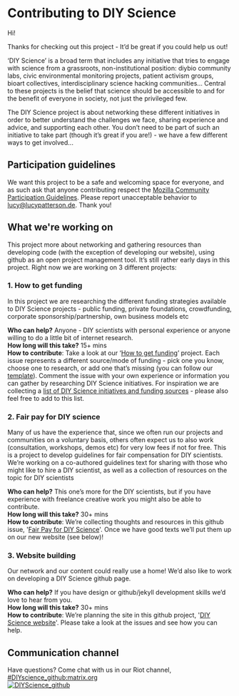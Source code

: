 Contributing to DIY Science
===========================

Hi! 

Thanks for checking out this project - It’d be great if you could help us out!

‘DIY Science’ is a broad term that includes any initiative that tries to engage with science from a grassroots, non-institutional position: diybio community labs, civic environmental monitoring projects, patient activism groups, bioart collectives, interdisciplinary science hacking communities… Central to these projects is the belief that science should be accessible to and for the benefit of everyone in society, not just the privileged few.

The DIY Science project is about networking these different initiatives in order to better understand the challenges we face, sharing experience and advice, and supporting each other. You don’t need to be part of such an initiative to take part (though it’s great if you are!) - we have a few different ways to get involved...
  
  
Participation guidelines
------------------------
We want this project to be a safe and welcoming space for everyone, and as such ask that anyone contributing respect the [Mozilla Community Participation Guidelines](https://www.mozilla.org/en-US/about/governance/policies/participation/). Please report unacceptable behavior to lucy@lucypatterson.de. Thank you!
  
  
What we're working on
---------------------
This project more about networking and gathering resources than developing code (with the exception of developing our website), using github as an open project management tool. It’s still rather early days in this project. Right now we are working on 3 different projects:
  
  
### 1. How to get funding
In this project we are researching the different funding strategies available to DIY Science projects - public funding, private foundations, crowdfunding, corporate sponsorship/partnership, own business models etc  

**Who can help?** Anyone - DIY scientists with personal experience or anyone willing to do a little bit of internet research.  
**How long will this take?** 15+ mins  
**How to contribute**: Take a look at our ‘[How to get funding](https://github.com/DIYScience/DIYScience/projects/4)’ project. Each issue represents a different source/mode of funding - pick one you know, choose one to research, or add one that’s missing (you can follow our [template](https://github.com/DIYScience/DIYScience/issues/1)). Comment the issue with your own experience or information you can gather by researching DIY Science initiatives. For inspiration we are collecting a [list of DIY Science initiatives and funding sources](https://github.com/DIYScience/DIYScience/issues/1#issuecomment-302934191) - please also feel free to add to this list.  
  
  
### 2. Fair pay for DIY science
Many of us have the experience that, since we often run our projects and communities on a voluntary basis, others often expect us to also work (consultation, workshops, demos etc) for very low fees if not for free. This is a project to develop guidelines for fair compensation for DIY scientists. We’re working on a co-authored guidelines text for sharing with those who might like to hire a DIY scientist, as well as a collection of resources on the topic for DIY scientists  

**Who can help?** This one’s more for the DIY scientists, but if you have experience with freelance creative work you might also be able to contribute.  
**How long will this take?** 30+ mins  
**How to contribute**: We’re collecting thoughts and resources in this github issue, '[Fair Pay for DIY Science](https://github.com/DIYScience/DIYScience/issues/5)'. Once we have good texts we’ll put them up on our new website (see below)!
  
  
### 3. Website building
Our network and our content could really use a home! We’d also like to work on developing a DIY Science github page.  

**Who can help?** If you have design or github/jekyll development skills we’d love to hear from you.  
**How long will this take?** 30+ mins  
**How to contribute**: We’re planning the site in this github project, '[DIY Science website](https://github.com/DIYScience/DIYScience/projects/5)'. Please take a look at the issues and see how you can help.
  
  
Communication channel
---------------------
Have questions? Come chat with us in our Riot channel, [#DIYscience_github:matrix.org](https://riot.im/app/#/room/#DIYscience_github:matrix.org)  
[![DIYScience_github](https://avatars0.githubusercontent.com/u/13446337?v=3&s=50 "DIYScience_github")](https://riot.im/app/#/room/#DIYscience_github:matrix.org)

 
